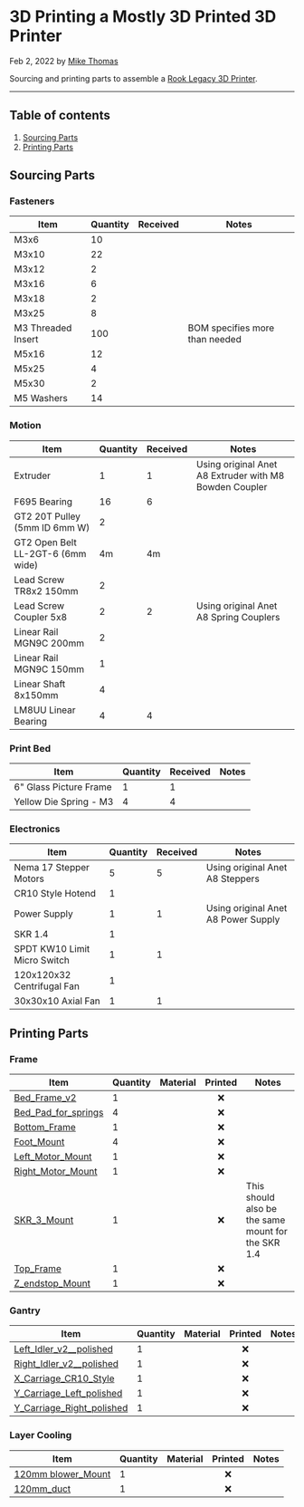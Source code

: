 # 3D Printing a Mostly 3D Printed 3D Printer

Feb 2, 2022 by [Mike Thomas](https://github.com/mikepthomas)

Sourcing and printing parts to assemble a [Rook Legacy 3D Printer](https://github.com/rolohaun/Rook/tree/main/Legacy).

---

## Table of contents

1. [Sourcing Parts](#sourcing-parts)
2. [Printing Parts](#printing-parts)

## Sourcing Parts

### Fasteners

| Item               | Quantity | Received | Notes                          |
| ------------------ | -------- | -------- | ------------------------------ |
| M3x6               | 10       |          |                                |
| M3x10              | 22       |          |                                |
| M3x12              | 2        |          |                                |
| M3x16              | 6        |          |                                |
| M3x18              | 2        |          |                                |
| M3x25              | 8        |          |                                |
| M3 Threaded Insert | 100      |          | BOM specifies more than needed |
| M5x16              | 12       |          |                                |
| M5x25              | 4        |          |                                |
| M5x30              | 2        |          |                                |
| M5 Washers         | 14       |          |                                |

### Motion

| Item                              | Quantity | Received | Notes                                                  |
| --------------------------------- | -------- | -------- | ------------------------------------------------------ |
| Extruder                          | 1        | 1        | Using original Anet A8 Extruder with M8 Bowden Coupler |
| F695 Bearing                      | 16       | 6        |                                                        |
| GT2 20T Pulley (5mm ID 6mm W)     | 2        |          |                                                        |
| GT2 Open Belt LL-2GT-6 (6mm wide) | 4m       | 4m       |                                                        |
| Lead Screw TR8x2 150mm            | 2        |          |                                                        |
| Lead Screw Coupler 5x8            | 2        | 2        | Using original Anet A8 Spring Couplers                 |
| Linear Rail MGN9C 200mm           | 2        |          |                                                        |
| Linear Rail MGN9C 150mm           | 1        |          |                                                        |
| Linear Shaft 8x150mm              | 4        |          |                                                        |
| LM8UU Linear Bearing              | 4        | 4        |                                                        |

### Print Bed

| Item                   | Quantity | Received | Notes |
| ---------------------- | -------- | -------- | ----- |
| 6" Glass Picture Frame | 1        | 1        |       |
| Yellow Die Spring - M3 | 4        | 4        |       |

### Electronics

| Item                         | Quantity | Received | Notes                               |
| ---------------------------- | -------- | -------- | ----------------------------------- |
| Nema 17 Stepper Motors       | 5        | 5        | Using original Anet A8 Steppers     |
| CR10 Style Hotend            | 1        |          |                                     |
| Power Supply                 | 1        | 1        | Using original Anet A8 Power Supply |
| SKR 1.4                      | 1        |          |                                     |
| SPDT KW10 Limit Micro Switch | 1        | 1        |                                     |
| 120x120x32 Centrifugal Fan   | 1        |          |                                     |
| 30x30x10 Axial Fan           | 1        | 1        |                                     |

## Printing Parts

### Frame

| Item                                                                                                                                       | Quantity | Material | Printed | Notes                                              |
| ------------------------------------------------------------------------------------------------------------------------------------------ | -------- | -------- | :-----: | -------------------------------------------------- |
| [Bed_Frame_v2](https://github.com/rolohaun/Rook/blob/main/Legacy/STLs/Frame/Older%20STL%20with%20optional%20bed%20frames/Bed_Frame_v2.stl) | 1        |          |   :x:   |                                                    |
| [Bed_Pad_for_springs](https://github.com/rolohaun/Rook/blob/main/Legacy/STLs/Bed_Pad_for_springs.stl)                                      | 4        |          |   :x:   |                                                    |
| [Bottom_Frame](https://github.com/rolohaun/Rook/blob/main/Legacy/STLs/Frame/Bottom_Frame.stl)                                              | 1        |          |   :x:   |                                                    |
| [Foot_Mount](https://github.com/rolohaun/Rook/blob/main/Legacy/STLs/Frame/Foot_Mount.STL)                                                  | 4        |          |   :x:   |                                                    |
| [Left_Motor_Mount](https://github.com/rolohaun/Rook/blob/main/Legacy/STLs/Frame/Left_Motor_Mount.stl)                                      | 1        |          |   :x:   |                                                    |
| [Right_Motor_Mount](https://github.com/rolohaun/Rook/blob/main/Legacy/STLs/Frame/Right_Motor_Mount.stl)                                    | 1        |          |   :x:   |                                                    |
| [SKR_3_Mount](https://github.com/rolohaun/Rook/blob/main/Legacy/STLs/Frame/SKR_3_Mount.stl)                                                | 1        |          |   :x:   | This should also be the same mount for the SKR 1.4 |
| [Top_Frame](https://github.com/rolohaun/Rook/blob/main/Legacy/STLs/Frame/Top_Frame.stl)                                                    | 1        |          |   :x:   |                                                    |
| [Z_endstop_Mount](https://github.com/rolohaun/Rook/blob/main/Legacy/STLs/Frame/Z_endstop_Mount.stl)                                        | 1        |          |   :x:   |                                                    |

### Gantry

| Item                                                                                                                     | Quantity | Material | Printed | Notes |
| ------------------------------------------------------------------------------------------------------------------------ | -------- | -------- | :-----: | ----- |
| [Left_Idler_v2\_\_polished](https://github.com/rolohaun/Rook/blob/main/Legacy/STLs/Gantry/Left_Idler_v2__polished.stl)   | 1        |          |   :x:   |       |
| [Right_Idler_v2\_\_polished](https://github.com/rolohaun/Rook/blob/main/Legacy/STLs/Gantry/Right_Idler_v2__polished.stl) | 1        |          |   :x:   |       |
| [X_Carriage_CR10_Style](https://github.com/rolohaun/Rook/blob/main/Legacy/STLs/X_Carriage_CR10_Style.stl)                | 1        |          |   :x:   |       |
| [Y_Carriage_Left_polished](https://github.com/rolohaun/Rook/blob/main/Legacy/STLs/Gantry/Y_Carriage_Left_polished.stl)   | 1        |          |   :x:   |       |
| [Y_Carriage_Right_polished](https://github.com/rolohaun/Rook/blob/main/Legacy/STLs/Gantry/Y_Carriage_Right_polished.stl) | 1        |          |   :x:   |       |

### Layer Cooling

| Item                                                                                                                  | Quantity | Material | Printed | Notes |
| --------------------------------------------------------------------------------------------------------------------- | -------- | -------- | :-----: | ----- |
| [120mm blower_Mount](https://github.com/rolohaun/Rook/blob/main/Legacy/STLs/Layer%20Cooling/120mm%20blower_Mount.stl) | 1        |          |   :x:   |       |
| [120mm_duct](https://github.com/rolohaun/Rook/blob/main/Legacy/STLs/Layer%20Cooling/120mm_duct.stl)                   | 1        |          |   :x:   |       |
